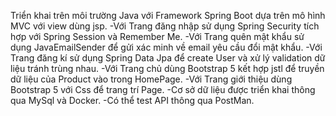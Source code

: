 Triển khai trên môi trường Java với Framework Spring Boot dựa trên mô hình MVC với view dùng jsp.
-Với Trang đăng nhập sử dụng Spring Security tích hợp với Spring Session và Remember Me.
-Với Trang quên mật khẩu sử dụng JavaEmailSender để gửi xác minh về email yêu cầu đổi mật khẩu.
-Với Trang đăng kí sử dụng Spring Data Jpa để create User và xử lý validation dữ liệu tránh trùng nhau.
-Với Trang chủ dùng Bootstrap 5 kết hợp jstl để truyền dữ liệu của Product vào trong HomePage.
-Với Trang giới thiệu dùng Bootstrap 5 với Css để trang trí Page.
-Cơ sở dữ liệu được triển khai thông qua MySql và Docker.
-Có thể test API thông qua PostMan.

